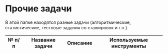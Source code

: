 # Прочие задачи

В этой папке находятся разные задачи (алгоритмические, статистические, тестовые задания со стажировок и т.п.).

|№ п/п | Название задачи | Описание | Используемые инструменты |
|:---:|:---:|:---:|:---:|
